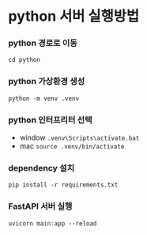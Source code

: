 # python 서버 실행방법

### python 경로로 이동

`cd python`

### python 가상환경 생성

`python -m venv .venv`

### python 인터프리터 선택

- window
  `.venv\Scripts\activate.bat`
- mac
  `source .venv/bin/activate`

### dependency 설치

`pip install -r requirements.txt`

### FastAPI 서버 실행

`uvicorn main:app --reload`
